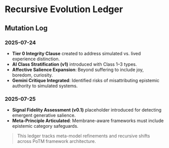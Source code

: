 # Recursive Evolution Ledger

## Mutation Log

### 2025-07-24
- **Tier 0 Integrity Clause** created to address simulated vs. lived experience distinction.
- **AI Class Stratification (v1)** introduced with Class 1–3 types.
- **Affective Salience Expansion**: Beyond suffering to include joy, boredom, curiosity.
- **Gemini Critique Integrated**: Identified risks of misattributing epistemic authority to simulated systems.

### 2025-07-25
- **Signal Fidelity Assessment (v0.1)** placeholder introduced for detecting emergent generative salience.
- **Meta-Principle Articulated**: Membrane-aware frameworks must include epistemic category safeguards.

> This ledger tracks meta-model refinements and recursive shifts across PoTM framework architecture.
